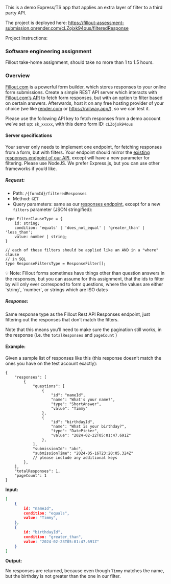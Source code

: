 This is a demo Express/TS app that applies an extra layer of filter to a third party API.

The project is deployed here: https://fillout-assessment-submission.onrender.com/cLZojxk94ous/filteredResponse

Project Instructions:

### Software engineering assignment

Fillout take-home assignment, should take no more than 1 to 1.5 hours.

### Overview

[Fillout.com](http://Fillout.com) is a powerful form builder, which stores responses to your online form submissions. Create a simple REST API server which interacts with [Fillout.com’s API](https://www.fillout.com/help/fillout-rest-api)  to fetch form responses, but with an option to filter based on certain answers. Afterwards, host it on any free hosting provider of your choice (we like [render.com](http://render.com) or https://railway.app/), so we can test it.

Please use the following API key to fetch responses from a demo account we’ve set up: `sk_xxxxx`, with this demo form ID: `cLZojxk94ous`

#### Server specifications

Your server only needs to implement one endpoint, for fetching responses from a form, but with filters. Your endpoint should mirror the [existing responses endpoint of our API](https://www.fillout.com/help/fillout-rest-api#d8b24260dddd4aaa955f85e54f4ddb4d), except will have a new parameter for filtering. Please use NodeJS. We prefer Express.js, but you can use other frameworks if you’d like.

##### **Request:**

- Path: `/{formId}/filteredResponses`
- Method: `GET`
- Query parameters: same as our [responses endpoint](https://www.fillout.com/help/fillout-rest-api#d8b24260dddd4aaa955f85e54f4ddb4d), except for a new `filters` parameter (JSON stringified):

```tsx
type FilterClauseType = {
	id: string;
	condition: 'equals' | 'does_not_equal' | 'greater_than' | 'less_than';
	value: number | string;
}

// each of these filters should be applied like an AND in a "where" clause
// in SQL
type ResponseFiltersType = ResponseFilter[];
```

<aside>
💡 Note: Fillout forms sometimes have things other than question answers in the responses, but you can assume for this assignment, that the ids to filter by will only ever correspond to form questions, where the values are either `string`, `number`, or strings which are ISO dates

</aside>

##### Response:

Same response type as the Fillout Rest API Responses endpoint, just filtering out the responses that don’t match the filters.

Note that this means you’ll need to make sure the pagination still works, in the response (i.e. the `totalResponses` and `pageCount` )

#### Example:

Given a sample list of responses like this (this response doesn’t match the ones you have on the test account exactly):

```tsx
{
	"responses": [
		{
			"questions": [
				{
					"id": "nameId",
					"name": "What's your name?",
					"type": "ShortAnswer",
					"value": "Timmy"
				},
				{
					"id": "birthdayId",
					"name": "What is your birthday?",
					"type": "DatePicker",
					"value": "2024-02-22T05:01:47.691Z"
				},
			],
			"submissionId": "abc",
			"submissionTime": "2024-05-16T23:20:05.324Z"
			// please include any additional keys
		},
	],
	"totalResponses": 1,
	"pageCount": 1
}

```

**Input:**

```json
[
	{
		id: "nameId",
		condition: "equals",
		value: "Timmy",
	},
	{
		id: "birthdayId",
		condition: "greater_than",
		value: "2024-02-23T05:01:47.691Z"
	}
]
```

**Output:**

No responses are returned, because even though `Timmy` matches the name, but the birthday is not greater than the one in our filter.
